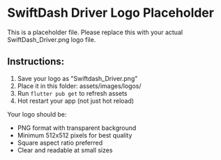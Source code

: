 # SwiftDash Driver Logo Placeholder

This is a placeholder file. Please replace this with your actual SwiftDash_Driver.png logo file.

## Instructions:
1. Save your logo as "Swiftdash_Driver.png" 
2. Place it in this folder: assets/images/logos/
3. Run `flutter pub get` to refresh assets
4. Hot restart your app (not just hot reload)

Your logo should be:
- PNG format with transparent background
- Minimum 512x512 pixels for best quality
- Square aspect ratio preferred
- Clear and readable at small sizes
